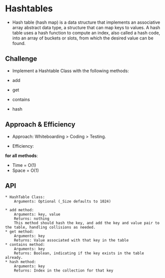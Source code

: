 # Hashtables

- Hash table (hash map) is a data structure that implements an associative array abstract data type, a structure that can map keys to values. A hash table uses a hash function to compute an index, also called a hash code, into an array of buckets or slots, from which the desired value can be found.

## Challenge

- Implement a Hashtable Class with the following methods:

* add

* get

* contains

* hash


## Approach & Efficiency

- Approach: Whiteboarding > Coding > Testing.

- Efficiency:

**for all methods**:

* Time = O(1)
* Space = O(1)

## API

```
* HashTable Class:
    Arguments: Optional (_Size defaults to 1024)

* add method:
    Arguments: key, value
    Returns: nothing
    This method should hash the key, and add the key and value pair to the table, handling collisions as needed.
* get method:
    Arguments: key
    Returns: Value associated with that key in the table
* contains method:
    Arguments: key
    Returns: Boolean, indicating if the key exists in the table already.
* hash method:
    Arguments: key
    Returns: Index in the collection for that key
```
